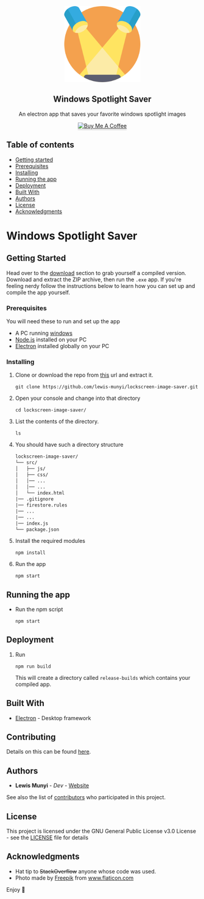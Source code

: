 <p align="center">
  <a href="https://lewis-munyi.web.app/portfolio">
    <img src="spotlight.png" width="200">
  </a>
</p>
<p align="center">
  <h2 align="center">Windows Spotlight Saver</h2>
</p>

<p align="center">
    An electron app that saves your favorite windows spotlight images
</p>
<p align="center">
    <a href="https://www.buymeacoff.ee/lewismunyi" target="_blank"><img src="https://www.buymeacoffee.com/assets/img/custom_images/orange_img.png" alt="Buy Me A Coffee" style="height: 41px !important;width: 174px !important;box-shadow: 0px 3px 2px 0px rgba(190, 190, 190, 0.5) !important;-webkit-box-shadow: 0px 3px 2px 0px rgba(190, 190, 190, 0.5) !important;" ></a>
</p>

## Table of contents

-   [Getting started](#getting-started)
-   [Prerequisites](#prerequisites)
-   [Installing](#installing)
-   [Running the app](#running-the-app)
-   [Deployment](#deployment)
-   [Built With](#built-with)
-   [Authors](#authors)
-   [License](#license)
-   [Acknowledgments](#acknowledgments)

# Windows Spotlight Saver

## Getting Started

Head over to the [download](https://github.com/lewis-munyi/lockscreen-image-saver/releases) section to grab yourself a compiled version.
Download and extract the ZIP archive, then run the `.exe` app.
If you're feeling nerdy follow the instructions below to learn how you can set up and compile the app yourself.

### Prerequisites

You will need these to run and set up the app

-   A PC running [windows](https://www.microsoft.com/en-us/software-download/windows10)
-   [Node.js]('https://nodejs.org) installed on your PC
-   [Electron](https://www.electronjs.org/docs/tutorial/first-app#installing-electron) installed globally on your PC

### Installing

1. Clone or download the repo from [this]("https://github.com/lewis-munyi/lockscreen-image-saver.git") url and extract it.

    ```
    git clone https://github.com/lewis-munyi/lockscreen-image-saver.git
    ```

2. Open your console and change into that directory
    ```
    cd lockscreen-image-saver/
    ```
3. List the contents of the directory.
    ```
    ls
    ```
4. You should have such a directory structure

    ```
    lockscreen-image-saver/
    └── src/
    │   ├── js/
    │   ├── css/
    │   │── ...
    │   │── ...
    │   └── index.html
    |── .gitignore
    |── firestore.rules
    |── ...
    |── ...
    |── index.js
    └── package.json
    ```

5. Install the required modules
    ```
    npm install
    ```
6. Run the app
    ```
    npm start
    ```

## Running the app

-   Run the npm script
    ```
    npm start
    ```

## Deployment

1. Run

    ```
    npm run build
    ```

    This will create a directory called `release-builds` which contains your compiled app.

## Built With

-   [Electron](https://www.electronjs.org/) - Desktop framework

## Contributing

Details on this can be found [here](https://github.com/lewis-munyi/lockscreen-image-saver/blob/master/CONTRIBUTING.md).

## Authors

-   **Lewis Munyi** - _Dev_ - [Website](https://lewismunyi.web.app)

See also the list of [contributors](https://github.com/lewis-munyi/lockscreen-image-saver/graphs/contributors) who participated in this project.

## License

This project is licensed under the GNU General Public License v3.0 License - see the [LICENSE](LICENSE) file for details

## Acknowledgments

-   Hat tip to ~~StackOverflow~~ anyone whose code was used.
-   <div>Photo made by <a href="https://www.flaticon.com/authors/freepik" title="Freepik">Freepik</a> from <a href="https://www.flaticon.com/" title="Flaticon">www.flaticon.com</a></div>

Enjoy :metal:
